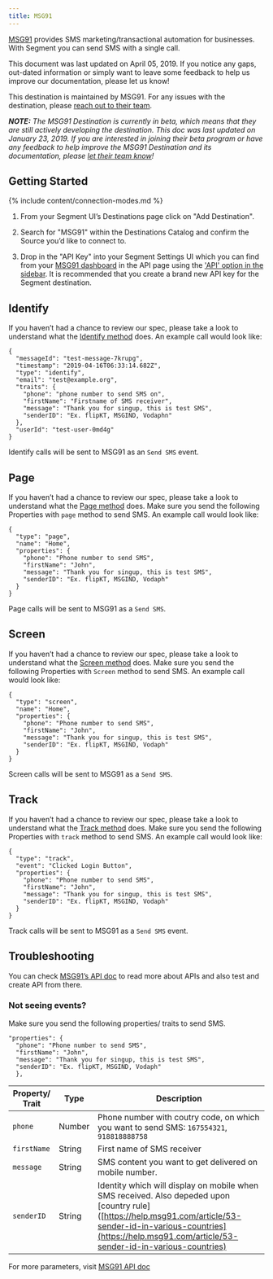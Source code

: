 ```yaml
---
title: MSG91
---
```


[MSG91](https://msg91.com/) provides SMS marketing/transactional automation for businesses. With Segment you can send SMS with a single call.

This document was last updated on April 05, 2019. If you notice any gaps, out-dated information or simply want to leave some feedback to help us improve our documentation, please let us know!

This destination is maintained by MSG91. For any issues with the destination, please [reach out to their team](mailto:support@msg91.com).

_**NOTE:** The MSG91 Destination is currently in beta, which means that they are still actively developing the destination. This doc was last updated on January 23, 2019. If you are interested in joining their beta program or have any feedback to help improve the MSG91 Destination and its documentation, please [let  their team know](mailto:support@msg91.com)!_



## Getting Started

{% include content/connection-modes.md %}

1.  From your Segment UI’s Destinations page click on "Add Destination".

2.  Search for "MSG91" within the Destinations Catalog and confirm the Source you’d like to connect to.

3. Drop in the "API Key" into your Segment Settings UI which you can find from your [MSG91 dashboard](https://control.msg91.com/signin/) in the API page using the ['API' option in the sidebar](https://help.msg91.com/article/177-where-can-i-find-my-authentication-key). It is recommended that you create a brand new API key for the Segment destination.


## Identify
If you haven’t had a chance to review our spec, please take a look to understand what the [Identify method](https://segment.com/docs/spec/identify/) does. An example call would look like:

```
{
  "messageId": "test-message-7krupg",
  "timestamp": "2019-04-16T06:33:14.682Z",
  "type": "identify",
  "email": "test@example.org",
  "traits": {
    "phone": "phone number to send SMS on",
    "firstName": "Firstname of SMS receiver",
    "message": "Thank you for singup, this is test SMS",
    "senderID": "Ex. flipKT, MSGIND, Vodaphn"
  },
  "userId": "test-user-0md4g"
}
```

Identify calls will be sent to MSG91 as an `Send SMS` event.



## Page

If you haven’t had a chance to review our spec, please take a look to understand what the [Page method](https://segment.com/docs/spec/page/) does. Make sure you send the following Properties with `page` method to send SMS. An example call would look like:

```
{
  "type": "page",
  "name": "Home",
  "properties": {
    "phone": "Phone number to send SMS",
    "firstName": "John",
    "message": "Thank you for singup, this is test SMS",
    "senderID": "Ex. flipKT, MSGIND, Vodaph"
  }
}

```
Page calls will be sent to MSG91 as a `Send SMS`.

## Screen

If you haven’t had a chance to review our spec, please take a look to understand what the [Screen method](https://segment.com/docs/spec/screen/) does. Make sure you send the following Properties with `Screen` method to send SMS. An example call would look like:

```
{
  "type": "screen",
  "name": "Home",
  "properties": {
    "phone": "Phone number to send SMS",
    "firstName": "John",
    "message": "Thank you for singup, this is test SMS",
    "senderID": "Ex. flipKT, MSGIND, Vodaph"
  }
}
```
Screen calls will be sent to MSG91 as a `Send SMS`.

## Track

If you haven’t had a chance to review our spec, please take a look to understand what the [Track method](https://segment.com/docs/spec/track/) does. Make sure you send the following Properties with `track` method to send SMS. An example call would look like:

```
{
  "type": "track",
  "event": "Clicked Login Button",
  "properties": {
    "phone": "Phone number to send SMS",
    "firstName": "John",
    "message": "Thank you for singup, this is test SMS",
    "senderID": "Ex. flipKT, MSGIND, Vodaph"
  }
}
```
Track calls will be sent to MSG91 as a `Send SMS` event.



## Troubleshooting

You can check [MSG91’s API doc](https://docs.msg91.com/collection/msg91-api-integration/5/send-sms/T26A6X72) to read more about APIs and also test and create API from there.

### Not seeing events?

Make sure you send the following properties/ traits to send SMS.

```
"properties": {
  "phone": "Phone number to send SMS",
  "firstName": "John",
  "message": "Thank you for singup, this is test SMS",
  "senderID": "Ex. flipKT, MSGIND, Vodaph"
  },
```

| **Property/ Trait** | **Type** | **Description** |
| --- | --- | --- |
| `phone` | Number | Phone number with coutry code, on which you want to send SMS: `167554321`, `918818888758`
| `firstName` | String | First name of SMS receiver |
| `message` | String | SMS content you want to get delivered on mobile number.  |
| `senderID` | String | Identity which will display on mobile when SMS received. Also depeded upon [country rule]([https://help.msg91.com/article/53-sender-id-in-various-countries](https://help.msg91.com/article/53-sender-id-in-various-countries)|


For more parameters, visit [MSG91 API doc]([https://docs.msg91.com/collection/msg91-api-integration/5/send-sms/T26A6X72](https://docs.msg91.com/collection/msg91-api-integration/5/send-sms/T26A6X72)
)
